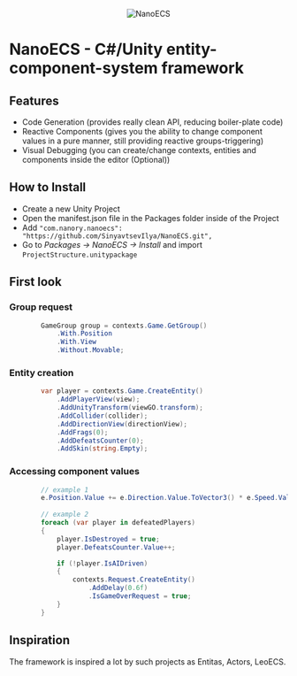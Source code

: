 <p align="center">
    <img src="https://i.imgur.com/M5RdOCm.png" alt="NanoECS">
</p>

# NanoECS - C#/Unity entity-component-system framework    

## Features

- Code Generation (provides really clean API, reducing boiler-plate code)
- Reactive Components (gives you the ability to change component values in a pure manner, still providing reactive groups-triggering)  
- Visual Debugging (you can create/change contexts, entities and components inside the editor (Optional))

## How to Install
- Create a new Unity Project
- Open the manifest.json file in the Packages folder inside of the Project
- Add ```"com.nanory.nanoecs": "https://github.com/SinyavtsevIlya/NanoECS.git",``` 
- Go to *Packages -> NanoECS -> Install* and import ```ProjectStructure.unitypackage```

## First look

### Group request
```csharp
        GameGroup group = contexts.Game.GetGroup()
            .With.Position
            .With.View
            .Without.Movable;
```

### Entity creation
```csharp
        var player = contexts.Game.CreateEntity()
            .AddPlayerView(view);
            .AddUnityTransform(viewGO.transform);
            .AddCollider(collider);
            .AddDirectionView(directionView);
            .AddFrags(0);
            .AddDefeatsCounter(0);
            .AddSkin(string.Empty);
```

### Accessing component values
```csharp
        // example 1
        e.Position.Value += e.Direction.Value.ToVector3() * e.Speed.Value * delta;
        
        // example 2
        foreach (var player in defeatedPlayers)
        {
            player.IsDestroyed = true;
            player.DefeatsCounter.Value++;

            if (!player.IsAIDriven)
            {
                contexts.Request.CreateEntity()
                    .AddDelay(0.6f)
                    .IsGameOverRequest = true;
            }
        }
```

## Inspiration

The framework is inspired a lot by such projects as Entitas, Actors, LeoECS.

